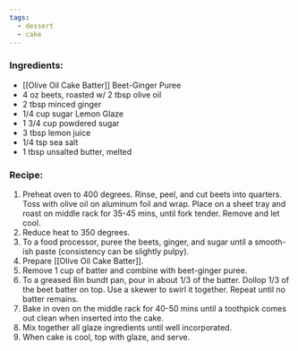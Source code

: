 ```yaml
---
tags:
  - dessert
  - cake
---
```

### Ingredients:
- [[Olive Oil Cake Batter]]
Beet-Ginger Puree
- 4 oz beets, roasted w/ 2 tbsp olive oil
- 2 tbsp minced ginger
- 1/4 cup sugar
Lemon Glaze
- 1 3/4 cup powdered sugar
- 3 tbsp lemon juice
- 1/4 tsp sea salt
- 1 tbsp unsalted butter, melted
### Recipe:
1. Preheat oven to 400 degrees. Rinse, peel, and cut beets into quarters. Toss with olive oil on aluminum foil and wrap. Place on a sheet tray and roast on middle rack for 35-45 mins, until fork tender. Remove and let cool. 
2. Reduce heat to 350 degrees. 
3. To a food processor, puree the beets, ginger, and sugar until a smooth-ish paste (consistency can be slightly pulpy).
4. Prepare [[Olive Oil Cake Batter]].
5. Remove 1 cup of batter and combine with beet-ginger puree. 
6. To a greased 8in bundt pan, pour in about 1/3 of the batter. Dollop 1/3 of the beet batter on top. Use a skewer to swirl it together. Repeat until no batter remains. 
7. Bake in oven on the middle rack for 40-50 mins until a toothpick comes out clean when inserted into the cake.
8. Mix together all glaze ingredients until well incorporated.
9. When cake is cool, top with glaze, and serve. 